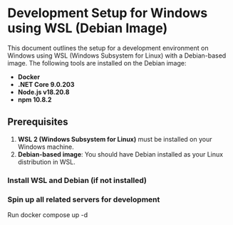 # Development Setup for Windows using WSL (Debian Image)

This document outlines the setup for a development environment on Windows using WSL (Windows Subsystem for Linux) with a Debian-based image. The following tools are installed on the Debian image:

- **Docker**
- **.NET Core 9.0.203**
- **Node.js v18.20.8**
- **npm 10.8.2**

## Prerequisites

1. **WSL 2 (Windows Subsystem for Linux)** must be installed on your Windows machine.
2. **Debian-based image**: You should have Debian installed as your Linux distribution in WSL.

### Install WSL and Debian (if not installed)

### Spin up all related servers for development
Run docker compose up -d